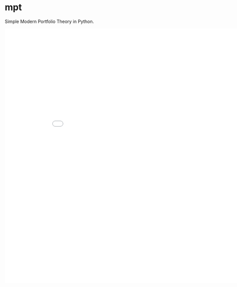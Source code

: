 # mpt
Simple Modern Portfolio Theory in Python.

<iframe width="900" height="800" frameborder="0" scrolling="no" src="//plot.ly/~zhy0/2.embed"></iframe>
